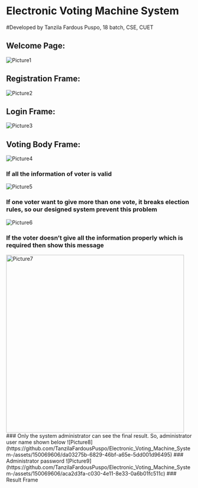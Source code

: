 # Electronic Voting Machine System
#Developed by Tanzila Fardous Puspo, 18 batch, CSE, CUET


## Welcome Page:
![Picture1](https://github.com/TanzilaFardousPuspo/Electronic_Voting_Machine_System-/assets/150069606/bd862a2d-bca4-489c-94f9-c07413050904)
## Registration Frame:
![Picture2](https://github.com/TanzilaFardousPuspo/Electronic_Voting_Machine_System-/assets/150069606/24435110-e709-4cf6-aa0a-189c54e1ece6)
## Login Frame:
![Picture3](https://github.com/TanzilaFardousPuspo/Electronic_Voting_Machine_System-/assets/150069606/2d087549-4bfe-400e-ba72-004d8dcc868e)
## Voting Body Frame:
![Picture4](https://github.com/TanzilaFardousPuspo/Electronic_Voting_Machine_System-/assets/150069606/7b294967-d35f-47df-9673-b63fb67c2641)
### If all the information of voter is valid 
![Picture5](https://github.com/TanzilaFardousPuspo/Electronic_Voting_Machine_System-/assets/150069606/9259a2a7-c4f4-48b6-ad12-4761fa669cd0)
### If one voter want to give more than one vote, it breaks election rules, so our designed system prevent this problem
![Picture6](https://github.com/TanzilaFardousPuspo/Electronic_Voting_Machine_System-/assets/150069606/3165ff69-4704-439d-94a1-243812542dc3)
### If the voter doesn’t give all the information properly  which is required then show this message
<img width="481" alt="Picture7" src="https://github.com/TanzilaFardousPuspo/Electronic_Voting_Machine_System-/assets/150069606/2e9ab827-1ab6-454b-9e97-3a6965622877">
### Only the system administrator can see the final result. So, administrator user name shown below
![Picture8](https://github.com/TanzilaFardousPuspo/Electronic_Voting_Machine_System-/assets/150069606/da03275b-6829-46bf-a65e-5dd001d96495)
### Administrator password
![Picture9](https://github.com/TanzilaFardousPuspo/Electronic_Voting_Machine_System-/assets/150069606/aca2d3fa-c030-4e11-8e33-0a6b01fc511c)
### Result Frame














